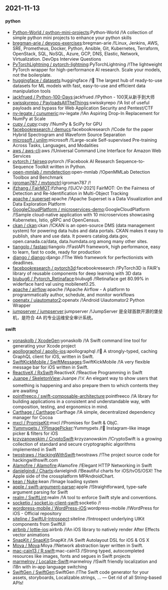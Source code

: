 ## 2021-11-13

#### python
* [Python-World / python-mini-projects](https://github.com/Python-World/python-mini-projects):Python-World /!A collection of simple python mini projects to enhance your python skills
* [bregman-arie / devops-exercises](https://github.com/bregman-arie/devops-exercises):bregman-arie /!Linux, Jenkins, AWS, SRE, Prometheus, Docker, Python, Ansible, Git, Kubernetes, Terraform, OpenStack, SQL, NoSQL, Azure, GCP, DNS, Elastic, Network, Virtualization. DevOps Interview Questions
* [PyTorchLightning / pytorch-lightning](https://github.com/PyTorchLightning/pytorch-lightning):PyTorchLightning /!The lightweight PyTorch wrapper for high-performance AI research. Scale your models, not the boilerplate.
* [huggingface / datasets](https://github.com/huggingface/datasets):huggingface /!🤗 The largest hub of ready-to-use datasets for ML models with fast, easy-to-use and efficient data manipulation tools
* [jackfrued / Python-100-Days](https://github.com/jackfrued/Python-100-Days):jackfrued /!Python - 100天从新手到大师
* [swisskyrepo / PayloadsAllTheThings](https://github.com/swisskyrepo/PayloadsAllTheThings):swisskyrepo /!A list of useful payloads and bypass for Web Application Security and Pentest/CTF
* [nv-legate / cunumeric](https://github.com/nv-legate/cunumeric):nv-legate /!An Aspiring Drop-In Replacement for NumPy at Scale
* [cupy / cupy](https://github.com/cupy/cupy):cupy /!NumPy & SciPy for GPU
* [facebookresearch / demucs](https://github.com/facebookresearch/demucs):facebookresearch /!Code for the paper Hybrid Spectrogram and Waveform Source Separation
* [microsoft / unilm](https://github.com/microsoft/unilm):microsoft /!Large-scale Self-supervised Pre-training Across Tasks, Languages, and Modalities
* [aws / aws-cli](https://github.com/aws/aws-cli):aws /!Universal Command Line Interface for Amazon Web Services
* [pytorch / fairseq](https://github.com/pytorch/fairseq):pytorch /!Facebook AI Research Sequence-to-Sequence Toolkit written in Python.
* [open-mmlab / mmdetection](https://github.com/open-mmlab/mmdetection):open-mmlab /!OpenMMLab Detection Toolbox and Benchmark
* [igroman787 / mytonctrl](https://github.com/igroman787/mytonctrl):igroman787 /!
* [ifzhang / FairMOT](https://github.com/ifzhang/FairMOT):ifzhang /![IJCV-2021] FairMOT: On the Fairness of Detection and Re-Identification in Multi-Object Tracking
* [apache / superset](https://github.com/apache/superset):apache /!Apache Superset is a Data Visualization and Data Exploration Platform
* [GoogleCloudPlatform / microservices-demo](https://github.com/GoogleCloudPlatform/microservices-demo):GoogleCloudPlatform /!Sample cloud-native application with 10 microservices showcasing Kubernetes, Istio, gRPC and OpenCensus.
* [ckan / ckan](https://github.com/ckan/ckan):ckan /!CKAN is an open-source DMS (data management system) for powering data hubs and data portals. CKAN makes it easy to publish, share and use data. It powers catalog.data.gov, open.canada.ca/data, data.humdata.org among many other sites.
* [tiangolo / fastapi](https://github.com/tiangolo/fastapi):tiangolo /!FastAPI framework, high performance, easy to learn, fast to code, ready for production
* [django / django](https://github.com/django/django):django /!The Web framework for perfectionists with deadlines.
* [facebookresearch / pytorch3d](https://github.com/facebookresearch/pytorch3d):facebookresearch /!PyTorch3D is FAIR's library of reusable components for deep learning with 3D data
* [biubug6 / Pytorch_Retinaface](https://github.com/biubug6/Pytorch_Retinaface):biubug6 /!Retinaface get 80.99% in widerface hard val using mobilenet0.25.
* [apache / airflow](https://github.com/apache/airflow):apache /!Apache Airflow - A platform to programmatically author, schedule, and monitor workflows
* [openatx / uiautomator2](https://github.com/openatx/uiautomator2):openatx /!Android Uiautomator2 Python Wrapper
* [jumpserver / jumpserver](https://github.com/jumpserver/jumpserver):jumpserver /!JumpServer 是全球首款开源的堡垒机，是符合 4A 的专业运维安全审计系统。

#### swift
* [yonaskolb / XcodeGen](https://github.com/yonaskolb/XcodeGen):yonaskolb /!A Swift command line tool for generating your Xcode project
* [apollographql / apollo-ios](https://github.com/apollographql/apollo-ios):apollographql /!📱 A strongly-typed, caching GraphQL client for iOS, written in Swift.
* [SwiftKickMobile / SwiftMessages](https://github.com/SwiftKickMobile/SwiftMessages):SwiftKickMobile /!A very flexible message bar for iOS written in Swift.
* [ReactiveX / RxSwift](https://github.com/ReactiveX/RxSwift):ReactiveX /!Reactive Programming in Swift
* [Juanpe / SkeletonView](https://github.com/Juanpe/SkeletonView):Juanpe /!☠️ An elegant way to show users that something is happening and also prepare them to which contents they are awaiting
* [pointfreeco / swift-composable-architecture](https://github.com/pointfreeco/swift-composable-architecture):pointfreeco /!A library for building applications in a consistent and understandable way, with composition, testing, and ergonomics in mind.
* [Carthage / Carthage](https://github.com/Carthage/Carthage):Carthage /!A simple, decentralized dependency manager for Cocoa
* [mxcl / PromiseKit](https://github.com/mxcl/PromiseKit):mxcl /!Promises for Swift & ObjC.
* [Yummypets / YPImagePicker](https://github.com/Yummypets/YPImagePicker):Yummypets /!📸 Instagram-like image picker & filters for iOS
* [krzyzanowskim / CryptoSwift](https://github.com/krzyzanowskim/CryptoSwift):krzyzanowskim /!CryptoSwift is a growing collection of standard and secure cryptographic algorithms implemented in Swift
* [twostraws / HackingWithSwift](https://github.com/twostraws/HackingWithSwift):twostraws /!The project source code for hackingwithswift.com
* [Alamofire / Alamofire](https://github.com/Alamofire/Alamofire):Alamofire /!Elegant HTTP Networking in Swift
* [danielgindi / Charts](https://github.com/danielgindi/Charts):danielgindi /!Beautiful charts for iOS/tvOS/OSX! The Apple side of the crossplatform MPAndroidChart.
* [kean / Nuke](https://github.com/kean/Nuke):kean /!Image loading system
* [apple / swift-argument-parser](https://github.com/apple/swift-argument-parser):apple /!Straightforward, type-safe argument parsing for Swift
* [realm / SwiftLint](https://github.com/realm/SwiftLint):realm /!A tool to enforce Swift style and conventions.
* [socketio / socket.io-client-swift](https://github.com/socketio/socket.io-client-swift):socketio /!
* [wordpress-mobile / WordPress-iOS](https://github.com/wordpress-mobile/WordPress-iOS):wordpress-mobile /!WordPress for iOS - Official repository
* [siteline / SwiftUI-Introspect](https://github.com/siteline/SwiftUI-Introspect):siteline /!Introspect underlying UIKit components from SwiftUI
* [airbnb / lottie-ios](https://github.com/airbnb/lottie-ios):airbnb /!An iOS library to natively render After Effects vector animations
* [SnapKit / SnapKit](https://github.com/SnapKit/SnapKit):SnapKit /!A Swift Autolayout DSL for iOS & OS X
* [Moya / Moya](https://github.com/Moya/Moya):Moya /!Network abstraction layer written in Swift.
* [mac-cain13 / R.swift](https://github.com/mac-cain13/R.swift):mac-cain13 /!Strong typed, autocompleted resources like images, fonts and segues in Swift projects
* [marmelroy / Localize-Swift](https://github.com/marmelroy/Localize-Swift):marmelroy /!Swift friendly localization and i18n with in-app language switching
* [SwiftGen / SwiftGen](https://github.com/SwiftGen/SwiftGen):SwiftGen /!The Swift code generator for your assets, storyboards, Localizable.strings, … — Get rid of all String-based APIs!
